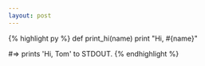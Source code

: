 ```yaml
---
layout: post
---
```


{% highlight py %}
def print_hi(name)
    print "Hi, #{name}"

#=> prints 'Hi, Tom' to STDOUT.
{% endhighlight %}
